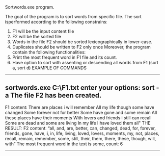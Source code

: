 Sortwords.exe program.

The goal of the program is to sort words from specific file.
The sort isperformed according to the following constrains:
1. F1 will be the input content file
2. F2 will be the sorted file
3. Words in the file F2 should be sorted lexicographically in lower-case.
4. Duplicates should be written to F2 only once
Moreover, the program contain the following functionalities:
1. Print the most frequent word in F1 file and its count.
2. Have option to sort with assenting or descending all words from F1 (sort a, sort d)
EXAMPLE OF COMMANDS
--------
sortwords.exe C:\F1.txt
enter your options:
sort -a
The file F2 has been created.
-------
F1 content:
There are places i will remember
All my life though some have changed
Some forever not for better
Some have gone and some remain
All these places have their moments
With lovers and friends i still can recall
Some are dead and some are living
In my life I have loved them all&quot;
THE RESULT:
F2 content:
“all, and, are, better, can, changed, dead, for, forever, friends, gone, have, i, in, life, living, loved,
lovers, moments, my, not, places, recall, remain, remember, some, still, their, them, there, these,
though, will, with”
The most frequent word in the text is some, count: 6
*********
